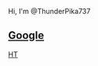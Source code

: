 Hi, I'm @ThunderPika737

[Google](https://www.google.com/)
-
[HT](https://hypertabs2-t27a.onrender.com)

